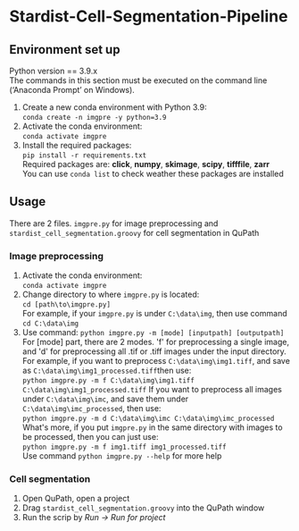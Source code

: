 # Stardist-Cell-Segmentation-Pipeline
## Environment set up
Python version == 3.9.x  
The commands in this section must be executed on the command line (‘Anaconda Prompt’ on Windows).  
1. Create a new conda environment with Python 3.9:  
`conda create -n imgpre -y python=3.9`  
2. Activate the conda environment:  
`conda activate imgpre`  
3. Install the required packages:  
`pip install -r requirements.txt`  
Required packages are: **click**, **numpy**, **skimage**, **scipy**, **tifffile**, **zarr**  
You can use `conda list` to check weather these packages are installed
## Usage
There are 2 files. `imgpre.py` for image preprocessing and `stardist_cell_segmentation.groovy` for cell segmentation in QuPath
### Image preprocessing
1. Activate the conda environment:  
`conda activate imgpre`  
2. Change directory to where `imgpre.py` is located:  
`cd [path\to\imgpre.py]`  
For example, if your `imgpre.py` is under `C:\data\img`, then use command  
`cd C:\data\img`
3. Use command:
`python imgpre.py -m [mode] [inputpath] [outputpath]`  
For [mode] part, there are 2 modes. 'f' for preprocessing a single image, and 'd' for preprocessing all .tif or .tiff images under the input directory.
For example, if you want to preprocess `C:\data\img\img1.tiff`, and save as `C:\data\img\img1_processed.tiff`then use:  
`python imgpre.py -m f C:\data\img\img1.tiff C:\data\img\img1_processed.tiff`
If you want to preprocess all images under `C:\data\img\imc`, and save them under `C:\data\img\imc_processed`, then use:  
`python imgpre.py -m d C:\data\img\imc C:\data\img\imc_processed`  
What's more, if you put `imgpre.py` in the same directory with images to be processed, then you can just use:  
`python imgpre.py -m f img1.tiff img1_processed.tiff`  
Use command `python imgpre.py --help` for more help
### Cell segmentation
1. Open QuPath, open a project
2. Drag `stardist_cell_segmentation.groovy` into the QuPath window
3. Run the scrip by *Run -> Run for project*
